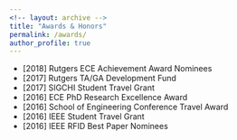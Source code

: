 ```yaml
---
<!-- layout: archive -->
title: "Awards & Honors"
permalink: /awards/
author_profile: true
---
```


* [2018] Rutgers ECE Achievement Award Nominees 
* [2017] Rutgers TA/GA Development Fund 
* [2017] SIGCHI Student Travel Grant
* [2016] ECE PhD Research Excellence Award 
* [2016] School of Engineering Conference Travel Award 
* [2016] IEEE Student Travel Grant
* [2016] IEEE RFID Best Paper Nominees